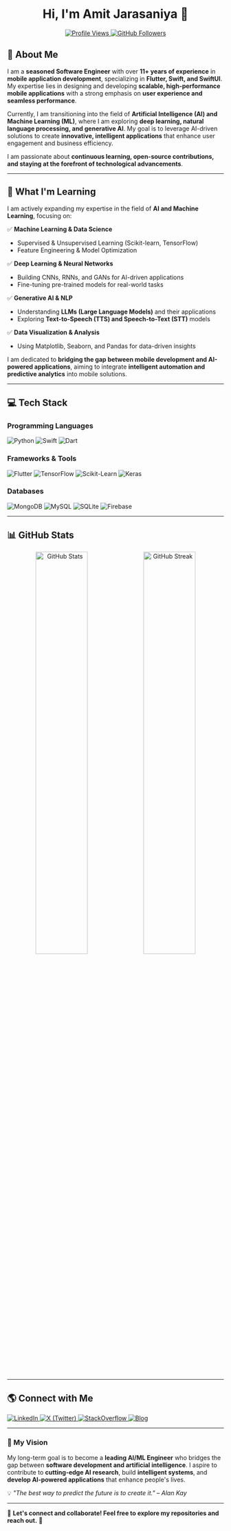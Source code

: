 <h1 align="center">Hi, I'm Amit Jarasaniya 👋</h1>

<p align="center">
  <a href="https://github.com/iPatel007">
    <img src="https://komarev.com/ghpvc/?username=iPatel007&label=Profile%20Views&color=blue&style=flat" alt="Profile Views" />
  </a>
  <a href="https://github.com/iPatel007?tab=followers">
    <img src="https://img.shields.io/github/followers/iPatel007?label=Followers&style=social" alt="GitHub Followers" />
  </a>
</p>

## 🚀 About Me  
I am a **seasoned Software Engineer** with over **11+ years of experience** in **mobile application development**, specializing in **Flutter, Swift, and SwiftUI**. My expertise lies in designing and developing **scalable, high-performance mobile applications** with a strong emphasis on **user experience and seamless performance**.  

Currently, I am transitioning into the field of **Artificial Intelligence (AI) and Machine Learning (ML)**, where I am exploring **deep learning, natural language processing, and generative AI**. My goal is to leverage AI-driven solutions to create **innovative, intelligent applications** that enhance user engagement and business efficiency.  

I am passionate about **continuous learning, open-source contributions, and staying at the forefront of technological advancements**.  

---

## 📖 What I'm Learning  
I am actively expanding my expertise in the field of **AI and Machine Learning**, focusing on:  

✅ **Machine Learning & Data Science**  
- Supervised & Unsupervised Learning (Scikit-learn, TensorFlow)  
- Feature Engineering & Model Optimization  

✅ **Deep Learning & Neural Networks**  
- Building CNNs, RNNs, and GANs for AI-driven applications  
- Fine-tuning pre-trained models for real-world tasks  

✅ **Generative AI & NLP**  
- Understanding **LLMs (Large Language Models)** and their applications  
- Exploring **Text-to-Speech (TTS) and Speech-to-Text (STT)** models  

✅ **Data Visualization & Analysis**  
- Using Matplotlib, Seaborn, and Pandas for data-driven insights  

I am dedicated to **bridging the gap between mobile development and AI-powered applications**, aiming to integrate **intelligent automation and predictive analytics** into mobile solutions.  

---

## 💻 Tech Stack  
### **Programming Languages**  
![Python](https://img.shields.io/badge/Python-3776AB?style=for-the-badge&logo=python&logoColor=white)
![Swift](https://img.shields.io/badge/Swift-FA7343?style=for-the-badge&logo=swift&logoColor=white)
![Dart](https://img.shields.io/badge/Dart-0175C2?style=for-the-badge&logo=dart&logoColor=white)

### **Frameworks & Tools**  
![Flutter](https://img.shields.io/badge/Flutter-02569B?style=for-the-badge&logo=flutter&logoColor=white)
![TensorFlow](https://img.shields.io/badge/TensorFlow-FF6F00?style=for-the-badge&logo=tensorflow&logoColor=white)
![Scikit-Learn](https://img.shields.io/badge/Scikit--Learn-F7931E?style=for-the-badge&logo=scikit-learn&logoColor=white)
![Keras](https://img.shields.io/badge/Keras-D00000?style=for-the-badge&logo=keras&logoColor=white)

### **Databases**  
![MongoDB](https://img.shields.io/badge/MongoDB-47A248?style=for-the-badge&logo=mongodb&logoColor=white)
![MySQL](https://img.shields.io/badge/MySQL-4479A1?style=for-the-badge&logo=mysql&logoColor=white)
![SQLite](https://img.shields.io/badge/SQLite-07405E?style=for-the-badge&logo=sqlite&logoColor=white)
![Firebase](https://img.shields.io/badge/Firebase-FFCA28?style=for-the-badge&logo=firebase&logoColor=white)

---

## 📊 GitHub Stats  
<p align="center">
  <img src="https://github-readme-stats.vercel.app/api?username=iPatel007&show_icons=true&theme=radical" alt="GitHub Stats" width="49%" />
  <img src="https://github-readme-streak-stats.herokuapp.com/?user=iPatel007&theme=radical" alt="GitHub Streak" width="49%" />
</p>

---

## 🌎 Connect with Me  
<p>
  <a href="https://www.linkedin.com/in/amitjarsaniya/" target="_blank">
    <img src="https://img.shields.io/badge/LinkedIn-blue?style=for-the-badge&logo=linkedin" alt="LinkedIn">
  </a>
  <a href="https://x.com/AmitJarsaniya07" target="_blank">
    <img src="https://img.shields.io/badge/X-black?style=for-the-badge&logo=twitter" alt="X (Twitter)">
  </a>
  <a href="https://stackoverflow.com/users/1917782/ipatel" target="_blank">
    <img src="https://img.shields.io/badge/StackOverflow-FE7A16?style=for-the-badge&logo=stackoverflow" alt="StackOverflow">
  </a>
  <a href="https://quickstartflutterdart.blogspot.com/" target="_blank">
    <img src="https://img.shields.io/badge/Blog-QuickStartFlutterDart-orange?style=for-the-badge&logo=blogger" alt="Blog">
  </a>
</p>

---

### 🎯 My Vision  
My long-term goal is to become a **leading AI/ML Engineer** who bridges the gap between **software development and artificial intelligence**. I aspire to contribute to **cutting-edge AI research**, build **intelligent systems**, and **develop AI-powered applications** that enhance people's lives.  

💡 _"The best way to predict the future is to create it." – Alan Kay_  

---

🔹 **Let's connect and collaborate! Feel free to explore my repositories and reach out.** 🚀  
